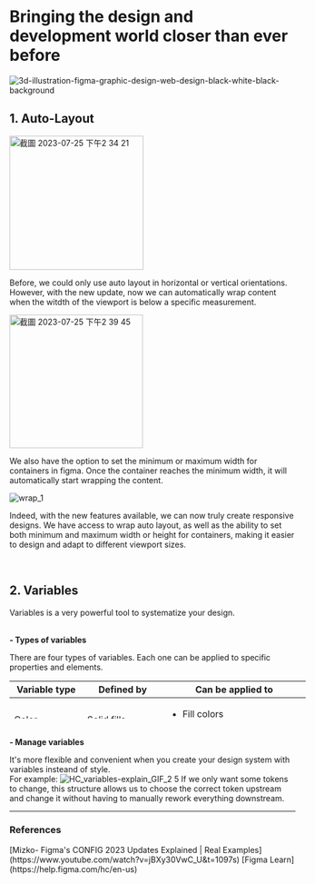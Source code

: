 <h1> Bringing the design and development world closer than ever before </h1>

![3d-illustration-figma-graphic-design-web-design-black-white-black-background](https://github.com/CAFECA-IO/KnowledgeManagement/assets/98379087/19e433c1-7c13-4784-bc78-48a0ed307079)

<h2> 1. Auto-Layout </h2>
<img width="236" alt="截圖 2023-07-25 下午2 34 21" src="https://github.com/CAFECA-IO/KnowledgeManagement/assets/98379087/54a48897-405b-440b-8a23-cd560ee81223">

Before, we could only use auto layout in horizontal or vertical orientations. However, with the new update, now we can automatically wrap content when the witdth of the viewport is below a specific measurement.

<img width="235" alt="截圖 2023-07-25 下午2 39 45" src="https://github.com/CAFECA-IO/KnowledgeManagement/assets/98379087/b220272e-140f-4bdd-aa04-b0b9b9228edc">

We also have the option to set the minimum or maximum width for containers in figma. Once the container reaches the minimum width, it will automatically start wrapping the content.

![wrap_1](https://github.com/CAFECA-IO/KnowledgeManagement/assets/98379087/a862ccf8-ea1b-4abd-86fc-a3fa1e87f184)


Indeed, with the new features available, we can now truly create responsive designs. We have access to wrap auto layout, as well as the ability to set both minimum and maximum width or height for containers, making it easier to design and adapt to different viewport sizes.

<br>

<h2> 2. Variables </h2>
Variables is a very powerful tool to systematize your design.
<br>
<br>

<b> - Types of variables </b>

There are four types of variables. Each one can be applied to specific properties and elements.

<table style="height: 66px; width: 522px;">
<thead>
<tr style="height: 22px;">
<th style="height: 22px; width: 121.812px;">Variable type</th>
<th style="height: 22px; width: 133.375px;">Defined by</th>
<th style="height: 22px; width: 256.812px;">Can be applied to</th>
</tr>
</thead>
<tbody>
<tr style="height: 22px;">
<td style="height: 22px; width: 113.812px;"><span class="ui-icon-no-border variable-color" aria-label="color variable type, color paint palette"></span> Color</td>
<td style="height: 22px; width: 125.375px;">Solid fills</td>
<td style="height: 22px; width: 248.812px;">
<ul>
<li>Fill colors</li>
<li>Stroke colors</li>
</ul>
</td>
</tr>
<tr style="height: 22px;">
<td style="height: 22px; width: 113.812px;"><span class="ui-icon-no-border variable-number" aria-label="number variable type, pound, hashtag"></span> Number</td>
<td style="height: 22px; width: 125.375px;">Number values</td>
<td style="height: 22px; width: 248.812px;">
<ul>
<li>Text layers</li>
<li>Corner radius</li>
<li>Minimum and maximum width/height</li>
<li>Padding and gap between</li>
</ul>
</td>
</tr>
<tr>
<td style="width: 113.812px;"><span class="ui-icon-no-border variable-string" aria-label="string variable type, text"></span> String</td>
<td style="width: 125.375px;">
<p>Text strings and variant names</p>
</td>
<td style="width: 248.812px;">
<ul>
<li>Text layers</li>
<li>Variant instances</li>
</ul>
</td>
</tr>
<tr>
<td style="width: 113.812px;"><span class="ui-icon-no-border variable-boolean" aria-label="boolean variable type, circle inside square"></span> Boolean</td>
<td style="width: 125.375px;">
<p>True/false values</p>
</td>
<td style="width: 248.812px;">
<ul>
<li>Layer visibility</li>
<li>Variant instances with true/false values</li>
</ul>
</td>
</tr>
</tbody>
</table>

<br><b> - Manage variables </b>
<br>

It's more flexible and convenient when you create your design system with variables insteand of style.
<br>For example:
![HC_variables-explain_GIF_2 5](https://github.com/CAFECA-IO/KnowledgeManagement/assets/98379087/9a4ff298-031c-4e98-b9de-35cd96c1bfd6)
If we only want some tokens to change, this structure allows us to choose the correct token upstream and change it without having to manually rework everything downstream.
<hr>
<h3>References</h3>
[Mizko- Figma's CONFIG 2023 Updates Explained | Real Examples](https://www.youtube.com/watch?v=jBXy30VwC_U&t=1097s)
[Figma Learn](https://help.figma.com/hc/en-us)
